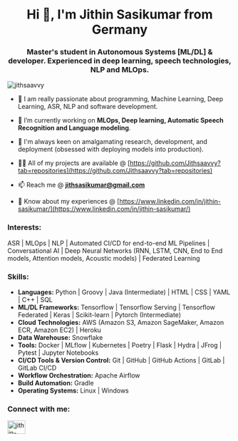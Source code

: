 <h1 align="center">Hi 👋, I'm Jithin Sasikumar from Germany</h1>
<h3 align="center">Master's student in Autonomous Systems [ML/DL] & developer. Experienced in deep learning, speech technologies, NLP and MLOps.</h3>

<p align="left"> <img src="https://komarev.com/ghpvc/?username=jithsaavvy&label=Profile%20views&color=0e75b6&style=flat" alt="jithsaavvy" /> </p>

- 🔭 I am really passionate about programming, Machine Learning, Deep Learning, ASR, NLP and software development.

- 🔭 I’m currently working on **MLOps, Deep learning, Automatic Speech Recognition and Language modeling**.

- 🔭 I'm always keen on amalgamating research, development, and deployment (obsessed with deploying models into production).

- 👨‍💻 All of my projects are available @ [https://github.com/Jithsaavvy?tab=repositories](https://github.com/Jithsaavvy?tab=repositories)

- 📫 Reach me @ **jithsasikumar@gmail.com**

- 📄 Know about my experiences @ [https://www.linkedin.com/in/jithin-sasikumar/](https://www.linkedin.com/in/jithin-sasikumar/)

### Interests:
ASR | MLOps | NLP | Automated CI/CD for end-to-end ML Pipelines | Conversational AI | Deep Neural Networks (RNN, LSTM, CNN, End to End models, Attention models, Acoustic models) | Federated Learning

### Skills:
- **Languages:** Python | Groovy | Java (Intermediate) | HTML | CSS | YAML | C++ | SQL
- **ML/DL Frameworks:** Tensorflow | Tensorflow Serving | Tensorflow Federated | Keras | Scikit-learn | Pytorch (Intermediate)
- **Cloud Technologies:** AWS (Amazon S3, Amazon SageMaker, Amazon ECR, Amazon EC2) | Heroku
- **Data Warehouse:** Snowflake
- **Tools:** Docker | MLflow | Kubernetes | Poetry | Flask | Hydra | JFrog | Pytest | Jupyter Notebooks
- **CI/CD Tools & Version Control:** Git | GitHub | GitHub Actions | GitLab | GitLab CI/CD
- **Workflow Orchestration:** Apache Airflow
- **Build Automation:** Gradle
- **Operating Systems:** Linux | Windows

<h3 align="left">Connect with me:</h3>
<p align="left">
<a href="https://linkedin.com/in/jithin-sasikumar" target="blank"><img align="center" src="https://raw.githubusercontent.com/rahuldkjain/github-profile-readme-generator/master/src/images/icons/Social/linked-in-alt.svg" alt="jithin-sasikumar" height="30" width="40" /></a>
</p>
